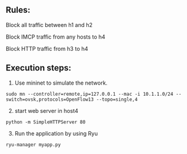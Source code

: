 ## Rules:
Block all traffic between h1 and h2

Block IMCP traffic from any hosts to h4

Block HTTP traffic from h3 to h4

## Execution steps:
1. Use mininet to simulate the network.

```sudo mn --controller=remote,ip=127.0.0.1 --mac -i 10.1.1.0/24 --switch=ovsk,protocols=OpenFlow13 --topo=single,4```

2. start web server in host4

```python -m SimpleHTTPServer 80```

3. Run the application by using Ryu

```ryu-manager myapp.py```
